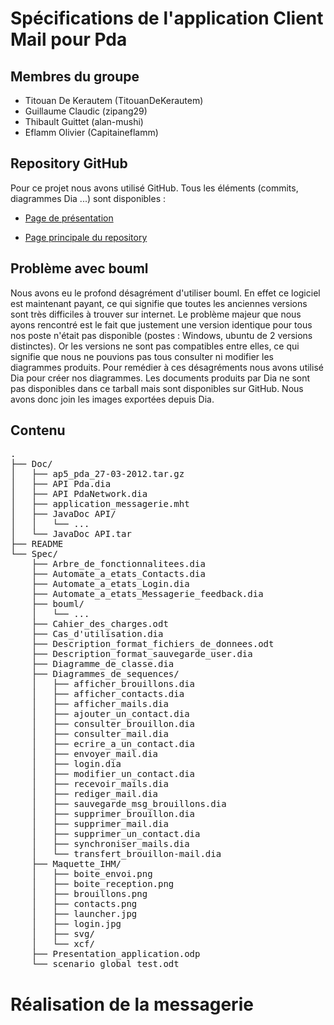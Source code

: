 

# Spécifications de l'application Client Mail pour Pda


## Membres du groupe

* Titouan De Kerautem (TitouanDeKerautem)
* Guillaume Claudic (zipang29)
* Thibault Guittet (alan-mushi)
* Eflamm Olivier (Capitaineflamm)

## Repository GitHub

Pour ce projet nous avons utilisé GitHub. Tous les éléments (commits, diagrammes Dia ...) sont disponibles :

* [Page de présentation](http://alan-mushi.github.com/Pda-Client-Mail-Conception/)

* [Page principale du repository](https://github.com/alan-mushi/Pda-Client-Mail-Conception)


## Problème avec bouml

Nous avons eu le profond désagrément d'utiliser bouml. En effet ce logiciel est maintenant payant, ce qui signifie
que toutes les anciennes versions sont très difficiles à trouver sur internet.
Le problème majeur que nous ayons rencontré est le fait que justement une version identique pour tous nos poste n'était pas disponible (postes : Windows, ubuntu de 2 versions distinctes). Or les versions ne sont pas compatibles entre elles, ce qui signifie que nous ne pouvions pas tous consulter ni modifier les diagrammes produits.
Pour remédier à ces désagréments nous avons utilisé Dia pour créer nos diagrammes. Les documents produits par Dia ne sont pas disponibles dans ce tarball mais sont disponibles sur GitHub. Nous avons donc join les images exportées depuis Dia.


## Contenu
<pre>
.
├── Doc/
│   ├── ap5_pda_27-03-2012.tar.gz
│   ├── API Pda.dia
│   ├── API PdaNetwork.dia
│   ├── application_messagerie.mht
│   ├── JavaDoc API/
│   │   └── ...
│   └── JavaDoc API.tar
├── README
└── Spec/
    ├── Arbre_de_fonctionnalitees.dia
    ├── Automate_a_etats_Contacts.dia
    ├── Automate_a_etats_Login.dia
    ├── Automate_a_etats_Messagerie_feedback.dia
    ├── bouml/
    │   └── ...
    ├── Cahier_des_charges.odt
    ├── Cas_d'utilisation.dia
    ├── Description_format_fichiers_de_donnees.odt
    ├── Description_format_sauvegarde_user.dia
    ├── Diagramme_de_classe.dia
    ├── Diagrammes_de_sequences/
    │   ├── afficher_brouillons.dia
    │   ├── afficher_contacts.dia
    │   ├── afficher_mails.dia
    │   ├── ajouter_un_contact.dia
    │   ├── consulter_brouillon.dia
    │   ├── consulter_mail.dia
    │   ├── ecrire_a_un_contact.dia
    │   ├── envoyer_mail.dia
    │   ├── login.dia
    │   ├── modifier_un_contact.dia
    │   ├── recevoir_mails.dia
    │   ├── rediger_mail.dia
    │   ├── sauvegarde_msg_brouillons.dia
    │   ├── supprimer_brouillon.dia
    │   ├── supprimer_mail.dia
    │   ├── supprimer_un_contact.dia
    │   ├── synchroniser_mails.dia
    │   └── transfert_brouillon-mail.dia
    ├── Maquette_IHM/
    │   ├── boite_envoi.png
    │   ├── boite_reception.png
    │   ├── brouillons.png
    │   ├── contacts.png
    │   ├── launcher.jpg
    │   ├── login.jpg
    │   ├── svg/
    │   └── xcf/
    ├── Presentation_application.odp
    └── scenario_global_test.odt
</pre>

# Réalisation de la messagerie